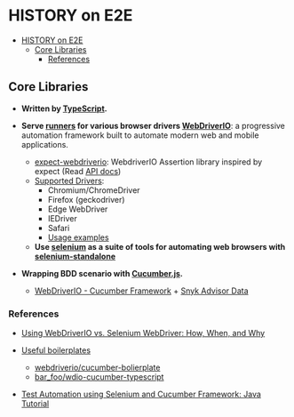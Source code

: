 # HISTORY on E2E

- [HISTORY on E2E](#history-on-e2e)
  - [Core Libraries](#core-libraries)
    - [References](#references)

## Core Libraries

- **Written by [TypeScript](https://github.com/microsoft/TypeScript#readme).**

- **Serve [runners](https://webdriver.io/docs/runner) for various browser drivers [WebDriverIO](https://webdriver.io/docs/why-webdriverio)**:
  a progressive automation framework built to automate modern web and mobile applications.
  - [expect-webdriverio](https://github.com/webdriverio/expect-webdriverio#readme):
    WebdriverIO Assertion library inspired by expect (Read [API docs](https://github.com/webdriverio/expect-webdriverio/blob/main/docs/API.md#api))
  - [Supported Drivers](https://www.selenium.dev/documentation/webdriver/getting_started/install_drivers/#quick-reference):
    - Chromium/ChromeDriver
    - Firefox (geckodriver)
    - Edge WebDriver
    - IEDriver
    - Safari
    - [Usage examples](https://www.selenium.dev/selenium/docs/api/javascript/)
  - **Use [selenium](https://www.selenium.dev/about/) as a suite of tools for automating web browsers with**
    **[selenium-standalone](https://github.com/webdriverio/selenium-standalone#readme)**
  
- **Wrapping BDD scenario with [Cucumber.js](https://github.com/cucumber/cucumber-js#readme).**
  - [WebDriverIO - Cucumber Framework](https://webdriver.io/docs/frameworks#using-cucumber) +
    [Snyk Advisor Data](https://snyk.io/advisor/npm-package/@wdio/cucumber-framework)

### References

- [Using WebDriverIO vs. Selenium WebDriver: How, When, and Why](https://gorillalogic.com/blog/using-webdriverio-vs-selenium-webdriver-how-when-and-why/)

- [Useful boilerplates](https://webdriver.io/docs/boilerplates)
  - [webdriverio/cucumber-bolierplate](https://github.com/webdriverio/cucumber-boilerplate)
  - [bar_foo/wdio-cucumber-typescript](https://gitlab.com/bar_foo/wdio-cucumber-typescript)

- [Test Automation using Selenium and Cucumber Framework: Java Tutorial](https://www.browserstack.com/guide/automation-using-cucumber-selenium)
